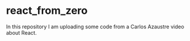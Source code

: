 # react_from_zero
In this repository I am uploading some code from a Carlos Azaustre video about React. 
